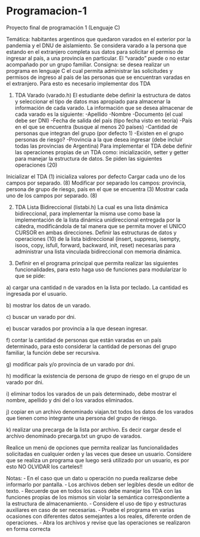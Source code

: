 # Programacion-1
Proyecto final de programación 1 (Lenguaje C)

Temática: habitantes argentinos que quedaron varados en el exterior por la pandemia y el
DNU de aislamiento.
Se considera varado a la persona que estando en el extranjero completa sus datos para
solicitar el permiso de ingresar al país, a una provincia en particular. El “varado” puede o no
estar acompañado por un grupo familiar.
Consigna: se desea realizar un programa en lenguaje C el cual permita administrar las
solicitudes y permisos de ingreso al país de las personas que se encuentran varadas en el
extranjero. Para esto es necesario implementar dos TDA

1. TDA Varado (varado.h)
El estudiante debe definir la estructura de datos y seleccionar el tipo de datos mas apropiado
para almacenar la información de cada varado. La información que se desea almacenar de
cada varado es la siguiente:
-Apellido
-Nombre
-Documento (el cual debe ser DNI)
-Fecha de salida del país (tipo fecha visto en teoría)
-País en el que se encuentra (busque al menos 20 países)
-Cantidad de personas que integran del grupo (por defecto 1)
-Existen en el grupo personas de riesgo?
-Provincia a la que desea ingresar (debe incluir todas las provincias de Argentina)
Para implementar el TDA debe definir las operaciones propias de un TDA como: inicialización,
setter y getter para manejar la estructura de datos.
Se piden las siguientes operaciones (20)

Inicializar el TDA (1) inicializa valores por defecto
Cargar cada uno de los campos por separado. (8)
Modificar por separado los campos: provincia, persona de grupo de riesgo, país en el que se
encuentra (3)
Mostrar cada uno de los campos por separado. (8)

2. TDA Lista Bidireccional (listabi.h)
La cual es una lista dinámica bidireccional, para implementar la misma use como base la
implementación de la lista dinámica unidireccional entregada por la cátedra, modificándola de
tal manera que se permita mover el UNICO CURSOR en ambas direcciones.
Definir las estructuras de datos y operaciones (10) de la lista bidireccional (insert, suppress,
isempty, isoos, copy, isfull, forward, backward, init, reset) necesarias para administrar una
lista vinculada bidireccional con memoria dinámica.

3. Definir en el programa principal que permita realizar las siguientes funcionalidades, para
esto haga uso de funciones para modularizar lo que se pide:

a) cargar una cantidad n de varados en la lista por teclado. La cantidad es ingresada por el
usuario.

b) mostrar los datos de un varado.

c) buscar un varado por dni.

e) buscar varados por provincia a la que desean ingresar.

f) contar la cantidad de personas que están varadas en un país determinado, para esto
considerar la cantidad de personas del grupo familiar, la función debe ser recursiva.

g) modificar país y/o provincia de un varado por dni.

h) modificar la existencia de persona de grupo de riesgo en el grupo de un varado por dni.

i) eliminar todos los varados de un país determinado, debe mostrar el nombre, apellido y dni
del o los varados eliminados.

j) copiar en un archivo denominado viajan.txt todos los datos de los varados que tienen como
integrante una persona del grupo de riesgo.

k) realizar una precarga de la lista por archivo. Es decir cargar desde el archivo denominado
precarga.txt un grupo de varados.

Realice un menú de opciones que permita realizar las funcionalidades solicitadas en cualquier
orden y las veces que desee un usuario. Considere que se realiza un programa que luego será
utilizado por un usuario, es por esto NO OLVIDAR los carteles!!

Notas:
‐ En el caso que un dato u operación no pueda realizarse debe informarlo por pantalla.
‐ Los archivos deben ser legibles desde un editor de texto.
‐ Recuerde que en todos los casos debe manejar los TDA con las funciones propias de
los mismos sin violar la semántica correspondiente a la estructura de almacenamiento.
‐ Considere el uso de tipo y estructuras auxiliares en caso de ser necesarias.
‐ Pruebe el programa en varias ocasiones con diferentes datos semejantes a los reales,
diferente orden de operaciones.
‐ Abra los archivos y revise que las operaciones se realizaron en forma correcta
